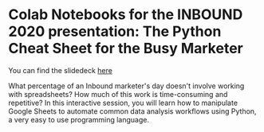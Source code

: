 # Colab Notebooks for the INBOUND 2020 presentation: The Python Cheat Sheet for the Busy Marketer

You can find the slidedeck [here](https://www.slideshare.net/hamletbatista/the-python-cheat-sheet-for-the-busy-marketer)

What percentage of an Inbound marketer's day doesn't involve working with spreadsheets? How much of this work is time-consuming and repetitive? In this interactive session, you will learn how to manipulate Google Sheets to automate common data analysis workflows using Python, a very easy to use programming language.
